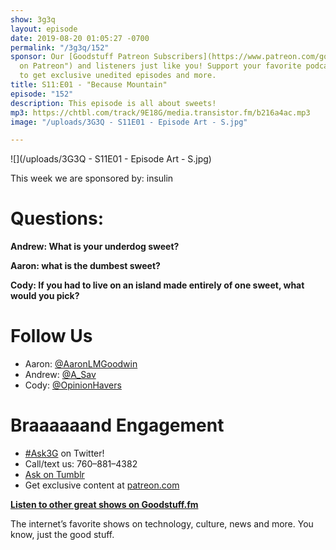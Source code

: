```yaml
---
show: 3g3q
layout: episode
date: 2019-08-20 01:05:27 -0700
permalink: "/3g3q/152"
sponsor: Our [Goodstuff Patreon Subscribers](https://www.patreon.com/goodstuff "Goodstuff
  on Patreon") and listeners just like you! Support your favorite podcasts directly
  to get exclusive unedited episodes and more.
title: S11:E01 - "Because Mountain"
episode: "152"
description: This episode is all about sweets!
mp3: https://chtbl.com/track/9E18G/media.transistor.fm/b216a4ac.mp3
image: "/uploads/3G3Q - S11E01 - Episode Art - S.jpg"

---
```


![](/uploads/3G3Q - S11E01 - Episode Art - S.jpg)

This week we are sponsored by: insulin

# Questions:

**Andrew: What is your underdog sweet?**

**Aaron: what is the dumbest sweet?**

**Cody: If you had to live on an island made entirely of one sweet, what would you pick?**

# Follow Us

* Aaron: [@AaronLMGoodwin](http://twitter.com/aaronlmgoodwin)
* Andrew: [@A_Sav](http://twitter.com/a_sav)
* Cody: [@OpinionHavers](https://twitter.com/opinionhavers)

# Braaaaaand Engagement

* [#Ask3G](http://twitter.com/) on Twitter!
* Call/text us: 760–881–4382
* [Ask on Tumblr](http://3g3q.co/ask)
* Get exclusive content at [patreon.com](http://www.patreon.com/3g3q)

[**Listen to other great shows on Goodstuff.fm**](http://goodstuff.fm/)

The internet’s favorite shows on technology, culture, news and more. You know, just the good stuff.